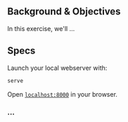 ## Background & Objectives

In this exercise, we'll ...


## Specs

Launch your local webserver with:

```bash
serve
```

Open [`localhost:8000`](http://localhost:8000) in your browser.

### ...

